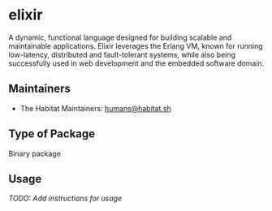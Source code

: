 # elixir

A dynamic, functional language designed for building scalable and maintainable applications. Elixir leverages the Erlang VM, known for running low-latency, distributed and fault-tolerant systems, while also being successfully used in web development and the embedded software domain.

## Maintainers

* The Habitat Maintainers: <humans@habitat.sh>

## Type of Package

Binary package

## Usage

*TODO: Add instructions for usage*
